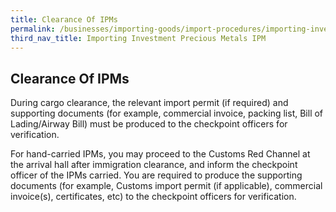 ```yaml
---
title: Clearance Of IPMs
permalink: /businesses/importing-goods/import-procedures/importing-investment-precious-metals-ipms/Clearance-Of-IPMs
third_nav_title: Importing Investment Precious Metals IPM
---
```


## Clearance Of IPMs

During cargo clearance, the relevant import permit (if required) and supporting documents (for example, commercial invoice, packing list, Bill of Lading/Airway Bill) must be produced to the checkpoint officers for verification.
    
For hand-carried IPMs, you may proceed to the Customs Red Channel at the arrival hall after immigration clearance, and inform the checkpoint officer of the IPMs carried. You are required to produce the supporting documents (for example, Customs import permit (if applicable), commercial invoice(s), certificates, etc) to the checkpoint officers for verification.

